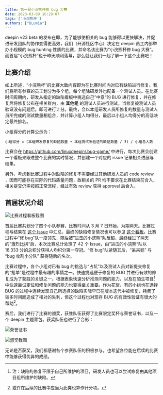 ```yaml
---
title: 第一届小浣熊杯修 bug 大赛
date: 2023-03-09 16:29:07
tags: ['小浣熊杯']
authors: ["BLumia"]
---
```


deepin v23 beta 的发布在即，为了能够使相关的 bug 能够得以更快解决，并促进研发团队的协作变得更高效，我们（开源社区中心）决定在 deepin 员工内部举办小规模的 bug hunting 性质的比赛，并命名该比赛为“小浣熊杯修 bug 大赛”。而首届“小浣熊杯”也于昨天顺利落幕，那么就让我们一起了解一下这个比赛吧！

<!-- more -->

## 比赛介绍

如上所述，“小浣熊杯“的比赛大致内容即为在比赛时间内对已有缺陷进行修复。我们将所有参赛的员工划分为多个组，每个组除研发外也配备一个测试人员。在比赛时间周期内，研发从指定的缺陷看板中挑选自己”中意“的 BUG 进行修复，并在修复后将修复公布在相关群内，由 **其他组** 的测试人员进行测试。当修复被测试人员验证没有问题后，即可进行计分。最终，会以本组研发人员所修复的数量与测试人员所完成的测试数量相组合，并计算小组人均得分，最后以小组人均得分的高低决定最终排名。

小组得分的计算公示为：

```plain
小组得分 = (本组研发修复的缺陷数量 + 本组测试所验证的缺陷数量 / 3) / 小组总人数
```

比赛会在 https://github.com/linuxdeepin/.bug-game/ 中进行，每次比赛会创建一个看板来跟进整个比赛的实时情况，并创建一个对应的 issue 记录相关进展与结果。

另外，考虑到比赛过程中对缺陷的修复不需要经过其他研发人员的 code review ，因而可能存在实际的代码质量问题，故相关的 PR 均不要求在比赛结束前合入，相关提交仍需按照正常流程，经过有效 review 获得 approval 后合入。

## 首届状况介绍

![比赛过程看板截图](https://user-images.githubusercontent.com/13449038/223312494-6039b4a2-309a-44be-a8ac-61edffa9f963.png)

首届比赛共划分了四个小队参赛，比赛时间从 3 月 7 日开始，为期两天。比赛过程与结果在 [这个 Issue](https://github.com/linuxdeepin/.bug-game/issues/1) 中汇总，最终的缺陷修复情况也可以参见 [这个看板](https://github.com/orgs/linuxdeepin/projects/26)。比赛过程中“修 bug”队一度领先，随后被”进击的小浣熊“队反超，最终经过了两天的”激烈比拼“后，本次比赛总计处理了 42 个 Issue，由”进击的小浣熊“队以 18.333 分的总积分获得人均积分第一夺冠。“修 bug”队紧随其后，“呆呆鹅” 与 “bug 收割小分队” 获得随后的名次。

比赛过程中，各个小组对已有 bug 的挑选与“占坑”以及测试人员对新提交修复的“抢单”是过程中最有趣的事情之一。快速挑选便于修复的 BUG 并进行有效的修复成为了获胜的关键之一，根据表象快速分析推测问题的能力，以及在陌生项目[^1]中快速尝试定位和修复问题的能力也变得至关重要。作为花絮，有的小组也在选择 BUG 的过程中连续发现自己所选择的缺陷实际早已在版本迭代中被修复，耗费了较多时间而造成了相对的失利，但这个过程也对现存 BUG 的有效性验证有很大的帮助[^2]。

赛后，我们进行了比赛的颁奖，获胜队伍获得了比赛限定奖杯与荣誉证书，以及一个 deepin 主题背包。获奖队伍也进行了合影：

![荣誉证书](https://user-images.githubusercontent.com/10095765/224207416-e1fa516d-8993-4d1c-8d1f-81114c0766ce.png)

![颁奖截图](https://user-images.githubusercontent.com/13449038/223911631-376c0d58-17a5-4401-843d-414dc287b7be.png)

无论是否获奖，我们都感谢各个参赛队伍的积极参与，也希望各位能在后续的比赛中能够获得优异的成绩。

[^1]: 注：缺陷的修复不限于自己所维护的项目，研发人员也可以尝试修复由其他项目组所维护的缺陷。
[^2]: 或许在后续的比赛中应当为此类也算作计分项。